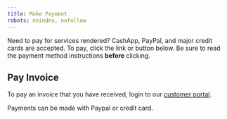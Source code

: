 ```yaml
---
title: Make Payment
robots: noindex, nofollow
---
```


Need to pay for services rendered? CashApp, PayPal, and major credit cards are accepted. To pay,
click the link or button below. Be sure to read the payment method instructions **before** clicking.

## Pay Invoice

To pay an invoice that you have received, login to our [customer portal](/rhtcustomer).

Payments can be made with Paypal or credit card.